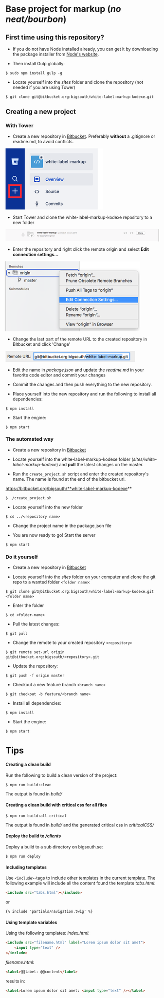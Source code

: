 # Base project for markup (*no neat/bourbon*)

## First time using this repository?
- If you do not have Node installed already, you can get it by downloading the package installer from [Node's website](https://nodejs.org/en/).

- Then install Gulp globally:
```
$ sudo npm install gulp -g
```

- Locate yourself into the _sites_ folder and clone the repository (not needed if you are using Tower)
```
$ git clone git@bitbucket.org:bigsouth/white-label-markup-kodexe.git
```


## Creating a new project

### With Tower

- Create a new repository in [Bitbucket](https://bitbucket.org/). Preferably **without** a .gitignore or readme.md, to avoid conflicts.

![New repository](readme-assets/new_rep.png)

- Start Tower and clone the white-label-markup-kodexe repository to a new folder

![Press Clone](readme-assets/clone.png)

- Enter the repository and right click the remote origin and select **Edit connection settings...**

![Edit](readme-assets/edit.png)

- Change the last part of the remote URL to the created repository in Bitbucket and click 'Change'

![Change](readme-assets/remote.png)

- Edit the name in _package.json_ and update the _readme.md_ in your favorite code editor and commit your changes

- Commit the changes and then push everything to the new repository.

- Place yourself into the new repository and run the following to install all dependencies:
```
$ npm install
```

- Start the engine:
```
$ npm start
```


### The automated way

- Create a new repository in [Bitbucket](https://bitbucket.org/)

- Locate yourself into the white-label-markup-kodexe folder (_sites/white-label-markup-kodexe_) and **pull** the latest changes on the master.

- Run the `create_project.sh` script and enter the created repository's name. The name is found at the end of the bitbucket url.

https://bitbucket.org/bigsouth/**white-label-markup-kodexe**

```
$ ./create_project.sh
```

- Locate yourself into the new folder
```
$ cd ../<repository name>
```

- Change the project name in the package.json file

- You are now ready to go! Start the server
```
$ npm start
```

### Do it yourself

- Create a new repository in [Bitbucket](https://bitbucket.org/)

- Locate yourself into the _sites_ folder on your computer and clone the git repo to a wanted folder `<folder name>`:
```
$ git clone git@bitbucket.org:bigsouth/white-label-markup-kodexe.git <folder name>
```

- Enter the folder
```
$ cd <folder-name>
```

- Pull the latest changes:
```
$ git pull
```

- Change the remote to your created repository `<repository>`
```
$ git remote set-url origin git@bitbucket.org:bigsouth/<repository>.git
```

- Update the repository:
```
$ git push -f origin master
```

- Checkout a new feature branch `<branch name>`
```
$ git checkout -b feature/<branch name>
```

- Install all dependencies:
```
$ npm install
```

- Start the engine:
```
$ npm start
```

# Tips

#### Creating a clean build
Run the following to build a clean version of the project:
```
$ npm run build:clean
```
The output is found in _build/_


#### Creating a clean build with critical css for all files
```
$ npm run build:all-critical
```
The output is found in _build/_ and the generated critical css in _crititcalCSS/_


#### Deploy the build to _/clients_
Deploy a build to a sub directory on bigsouth.se:
```
$ npm run deploy
```


#### Including templates
Use `<include>`-tags to include other templates in the current template. The following example will include all the content found the template _tabs.html_:
```html
<include src="tabs.html"></include>
```
or
```{# Include the navigation #}
{% include 'partials/navigation.twig' %}
```

#### Using template variables
Using the following templates:
_index.html_:
```html
<include src="filename.html" label="Lorem ipsum dolor sit amet">
	<input type="text" />
</include>
```
_filename.html_:
```html
<label>@@label: @@content</label>
```
results in:
```html
<label>Lorem ipsum dolor sit amet: <input type="text" /></label>
```
